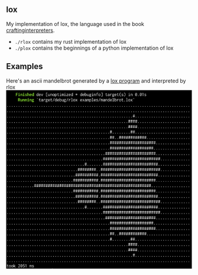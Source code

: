 ## lox

My implementation of lox, the language used in the book [craftinginterpreters](https://craftinginterpreters.com/).

- `./rlox` contains my rust implementation of lox
- `./plox` contains the beginnings of a python implementation of lox

## Examples
Here's an ascii mandelbrot generated by a [lox program](https://github.com/UlisseMini/lox/blob/main/rlox/examples/mandelbrot.lox) and interpreted by rlox
![mandelbrot](https://raw.githubusercontent.com/UlisseMini/lox/main/images/mandelbrot.png) 
